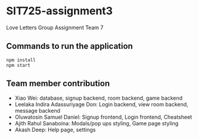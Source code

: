 # SIT725-assignment3
Love Letters Group Assignment Team 7
## Commands to run the application
```
npm install
npm start
```
## Team member contribution
* Xiao Wei: database, signup backend, room backend, game backend
* Leelaka Indira Adassuriyage Don: Login backend, view room backend, message backend
* Oluwatosin Samuel Daniel: Signup frontend, Login frontend, Cheatsheet
* Ajith Rahul Sanaboina: Modals/pop ups styling, Game page styling
* Akash Deep: Help page, settings
